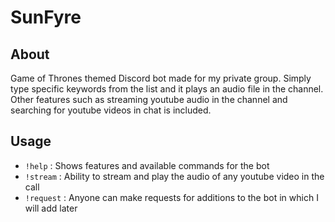 # SunFyre

## About

Game of Thrones themed Discord bot made for my private group. Simply type specific keywords from the list and it plays an audio file in the channel. Other features such as streaming youtube audio in the channel and searching for youtube videos in chat is included.   

## Usage

- `!help` : Shows features and available commands for the bot
- `!stream` : Ability to stream and play the audio of any youtube video in the call
- `!request` : Anyone can make requests for additions to the bot in which I will add later 